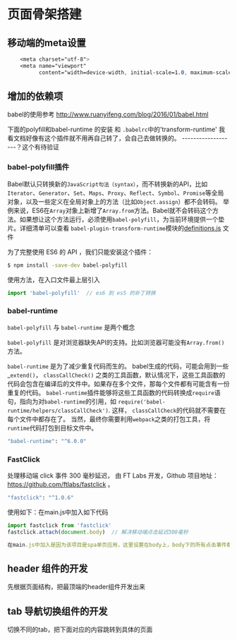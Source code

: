 # 页面骨架搭建
## 移动端的meta设置
```css
    <meta charset="utf-8">
    <meta name="viewport"
          content="width=device-width, initial-scale=1.0, maximum-scale=1.0, minimum-scale=1.0, user-scalable=no">
```

## 增加的依赖项
babel的使用参考 http://www.ruanyifeng.com/blog/2016/01/babel.html

下面的polyfill和babel-runtime 的安装 和 `.babelrc`中的'transform-runtime' 我看文档好像有这个插件就不用再自己转了，会自己去做转换的。 -------------------？这个有待验证

### babel-polyfill插件
Babel默认只转换新的`JavaScript句法（syntax）`，而不转换新的API，比如`Iterator`、`Generator`、`Set`、`Maps`、`Proxy`、`Reflect`、`Symbol`、`Promise`等全局对象，以及一些定义在全局对象上的方法（比如`Object.assign`）都不会转码。
举例来说，ES6在`Array`对象上新增了`Array.from`方法。Babel就不会转码这个方法。如果想让这个方法运行，必须使用`babel-polyfill`，为当前环境提供一个垫片。详细清单可以查看 `babel-plugin-transform-runtime`模块的[definitions.js](https://github.com/babel/babel/blob/master/packages/babel-plugin-transform-runtime/src/definitions.js) 文件

为了完整使用 ES6 的 API ，我们只能安装这个插件：

```bash
$ npm install -save-dev babel-polyfill
```

使用方法，在入口文件最上层引入
```javascript
import 'babel-polyfill'  // es6 到 es5 的补丁转换
```

### babel-runtime
`babel-polyfill` 与 `babel-runtime` 是两个概念

`babel-polyfill` 是对浏览器缺失API的支持。比如浏览器可能没有`Array.from()` 方法。

`babel-runtime` 是为了减少重复代码而生的。 babel生成的代码，可能会用到一些_`extend()`， `classCallCheck()` 之类的工具函数，默认情况下，这些工具函数的代码会包含在编译后的文件中。如果存在多个文件，那每个文件都有可能含有一份重复的代码。
`babel-runtime`插件能够将这些工具函数的代码转换成`require`语句，指向为对`babel-runtime`的引用，如 `require('babel-runtime/helpers/classCallCheck')`. 这样， `classCallCheck`的代码就不需要在每个文件中都存在了。
当然，最终你需要利用`webpack`之类的打包工具，将`runtime`代码打包到目标文件中。
```bash
"babel-runtime": "^6.0.0"
```

### FastClick
处理移动端 click 事件 300 毫秒延迟， 由 FT Labs 开发，Github 项目地址：https://github.com/ftlabs/fastclick 。
```bash
"fastclick": "^1.0.6"
```
使用如下：在main.js中加入如下代码
```javascript
import fastclick from 'fastclick'
fastclick.attach(document.body)  // 解决移动端点击延迟300毫秒

在main.js中加入是因为该项目是spa单页应用，这里设置在body上，body下的所有点击事件都被处理了。
```

## header 组件的开发
先根据页面结构，把最顶端的header组件开发出来

## tab 导航切换组件的开发
切换不同的tab，把下面对应的内容跳转到具体的页面

